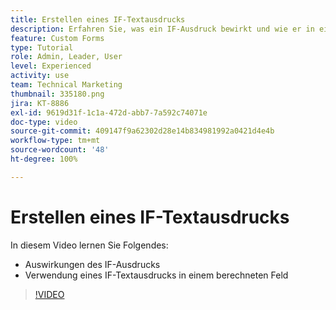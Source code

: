 ```yaml
---
title: Erstellen eines IF-Textausdrucks
description: Erfahren Sie, was ein IF-Ausdruck bewirkt und wie er in einem berechneten Feld in [!DNL Workfront]verwendet wird.
feature: Custom Forms
type: Tutorial
role: Admin, Leader, User
level: Experienced
activity: use
team: Technical Marketing
thumbnail: 335180.png
jira: KT-8886
exl-id: 9619d31f-1c1a-472d-abb7-7a592c74071e
doc-type: video
source-git-commit: 409147f9a62302d28e14b834981992a0421d4e4b
workflow-type: tm+mt
source-wordcount: '48'
ht-degree: 100%

---
```


# Erstellen eines IF-Textausdrucks

In diesem Video lernen Sie Folgendes:

* Auswirkungen des IF-Ausdrucks
* Verwendung eines IF-Textausdrucks in einem berechneten Feld

>[!VIDEO](https://video.tv.adobe.com/v/335180/?quality=12&learn=on)
